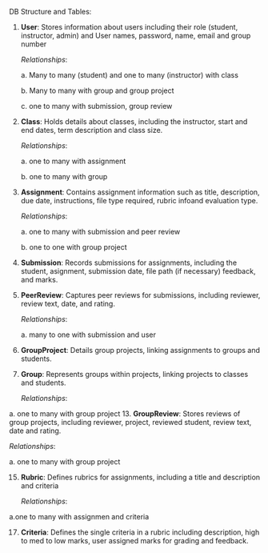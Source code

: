 DB Structure and Tables:

1. **User**: Stores information about users including their role (student, instructor, admin) and User names, password, name, email and group number
   
   *Relationships*:
   
   a. Many to many (student) and one to many (instructor) with class
   
   b. Many to many with group and group project
   
   c. one to many with submission, group review
3. **Class**: Holds details about classes, including the instructor, start and end dates, term description and class size.
   
   *Relationships*:
   
   a. one to many with assignment
   
   b. one to many with group
5. **Assignment**: Contains assignment information such as title, description, due date, instructions, file type required, rubric infoand evaluation type.
   
   *Relationships*:
   
   a. one to many with submission and peer review
   
   b. one to one with group project
7. **Submission**: Records submissions for assignments, including the student, asignment, submission date, file path (if necessary) feedback, and marks. 
8. **PeerReview**: Captures peer reviews for submissions, including reviewer, review text, date, and rating.

   *Relationships*:
   
   a. many to one with submission and user
10. **GroupProject**: Details group projects, linking assignments to groups and students.
11. **Group**: Represents groups within projects, linking projects to classes and students.
    
    *Relationships*:
    
   a. one to many with group project
13. **GroupReview**: Stores reviews of group projects, including reviewer, project, reviewed student, review text, date and rating.

   *Relationships*:
    
   a. one to many with group project
   
15. **Rubric**: Defines rubrics for assignments, including a title and description and criteria

    *Relationships*:
    
   a.one to many with assignmen and criteria
   
17. **Criteria**: Defines the single criteria in a rubric including description, high to med to low marks, user assigned marks for grading and feedback.
